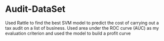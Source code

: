# Audit-DataSet
Used Rattle to find the best SVM model to predict the cost of carrying out a tax audit on a list of business. Used area under the ROC curve (AUC) as my evaluation criterion and used the model to build a profit curve
